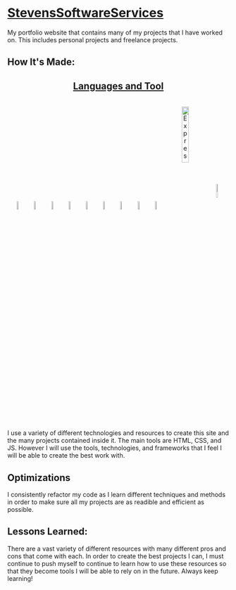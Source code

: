 # [StevensSoftwareServices](https://stevenssoftwareservices.com/)
 
My portfolio website that contains many of my projects that I have worked on. This includes personal projects and freelance projects.

## How It's Made:

<h2 align='center'><u>Languages and Tool</u></h3>
<br>
<section align="center">
    <img align="center" alt="Visual Studio Code" width="7%" src="https://cdn.jsdelivr.net/gh/devicons/devicon/icons/vscode/vscode-original.svg"/>
    <img align="center" alt="HTML5" width="7%" src="https://cdn.jsdelivr.net/gh/devicons/devicon/icons/html5/html5-original.svg"/>
    <img align="center" alt="CSS3" width="7%" src="https://cdn.jsdelivr.net/gh/devicons/devicon/icons/css3/css3-original.svg"/>
    <img align="center" alt="JavaScript" width="7%" src="https://cdn.jsdelivr.net/gh/devicons/devicon/icons/javascript/javascript-original.svg"/>
    <img align="center" alt="React" width="7%" src="https://cdn.jsdelivr.net/gh/devicons/devicon/icons/react/react-original.svg"/>
    <img align="center" alt="Node.js" width="7%" src="https://cdn.jsdelivr.net/gh/devicons/devicon/icons/nodejs/nodejs-original.svg"/>
    <img align="center" alt="MongoDB" width="7%" src="https://cdn.jsdelivr.net/gh/devicons/devicon/icons/mongodb/mongodb-original.svg"/>
    <img align="center" alt="Git" width="7%" src="https://cdn.jsdelivr.net/gh/devicons/devicon/icons/git/git-original.svg"/>
    <img align="center" alt="GitHub" width="7%" src="/img/github-dark.svg"/>
    <img align="center" alt="Express" width="18%" src="https://user-images.githubusercontent.com/97814431/170081210-73593c53-48ce-4ad1-bd96-d370c124cc2c.png">
    <img align="center" alt="Express" width="9%" src="/img/php.png">
</section>
<br>

I use a variety of different technologies and resources to create this site and the many projects contained inside it. The main tools are HTML, CSS, and JS. However I will use the tools, technologies, and frameworks that I feel I will be able to create the best work with.

## Optimizations

I consistently refactor my code as I learn different techniques and methods in order to make sure all my projects are as readible and efficient as possible.

## Lessons Learned:

There are a vast variety of different resources with many different pros and cons that come with each. In order to create the best projects I can, I must continue to push myself to continue to learn how to use these resources so that they become tools I will be able to rely on in the future. Always keep learning!
